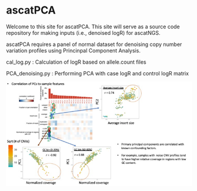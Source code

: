 # ascatPCA

Welcome to this site for ascatPCA. This site will serve as a source code repository for making inputs (i.e., denoised logR) for ascatNGS.

ascatPCA requires a panel of normal dataset for denoising copy number variation profiles using Princinpal Component Analysis.


cal_log.py : Calculation of logR based on allele.count files


PCA_denoising.py : Performing PCA with case logR and control logR matrix

![alt text](https://github.com/hj6-sanger/ascatPCA/blob/main/ascatPCA.jpeg)



